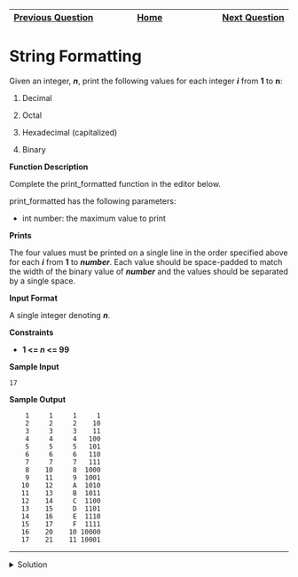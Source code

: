 | <img width=1000>[Previous Question](https://github.com/Kevin-Lago/python-hackerrank-solutions/tree/main/src/python/strings/designer_door_mat)</img> | <img width=1000>[Home](https://github.com/Kevin-Lago/python-hackerrank-solutions)</img> | <img width=1000>[Next Question](https://github.com/Kevin-Lago/python-hackerrank-solutions/tree/main/src/python/strings/alphabet_rangoli)</img> |
|:---|:---:|---:|

# String Formatting

Given an integer, ___n___, print the following values for each integer ___i___ from __1__ to ____n____:

1. Decimal

2. Octal

3. Hexadecimal (capitalized)

4. Binary

__Function Description__

Complete the print_formatted function in the editor below.

print_formatted has the following parameters:

- int number: the maximum value to print

__Prints__

The four values must be printed on a single line in the order specified above for each ___i___ from __1__ to ___number___. Each value should be space-padded to match the width of the binary value of ___number___ and the values should be separated by a single space.

__Input Format__

A single integer denoting ___n___.

__Constraints__

- __1 <= _n_ <= 99__

__Sample Input__

```
17
```

__Sample Output__

```
    1     1     1     1
    2     2     2    10
    3     3     3    11
    4     4     4   100
    5     5     5   101
    6     6     6   110
    7     7     7   111
    8    10     8  1000
    9    11     9  1001
   10    12     A  1010
   11    13     B  1011
   12    14     C  1100
   13    15     D  1101
   14    16     E  1110
   15    17     F  1111
   16    20    10 10000
   17    21    11 10001
```

---

<details><summary>Solution</summary>
    
```python
def print_formatted(number):
    w = len("{0:b}".format(number))

    for i in range(1, number + 1):
        print("{0:{w}d} {0:{w}o} {0:{w}X} {0:{w}b}".format(i, w=w))


if __name__ == '__main__':
    n = int(input())
    print_formatted(n)
```
</details>
